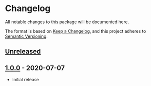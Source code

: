 # Changelog

All notable changes to this package will be documented here.

The format is based on [Keep a Changelog](https://keepachangelog.com/en/1.0.0/),
and this project adheres to [Semantic Versioning](https://semver.org/spec/v2.0.0.html).

## [Unreleased]

## [1.0.0] - 2020-07-07
- Initial release

[Unreleased]: https://github.com/sprocketbox/eloquent-identity/compare/v1.0.0...develop
[1.0.0]: https://github.com/sprocketbox/eloquent-identity/releases/tag/v1.0.0